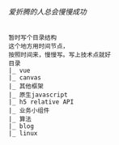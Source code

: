 ###### 爱折腾的人总会慢慢成功
```
暂时写个目录结构
这个地方用时间节点，
按照时间来，慢慢写。写上技术点就好
目录
|_ vue
|_ canvas
|_ 其他框架
|_ 原生javascript
|_ h5 relative API
|_ 业务小组件
|_ 算法
|_ blog
|_ linux
```

